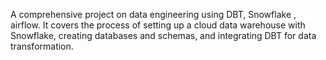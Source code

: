 A comprehensive project on data engineering using DBT, Snowflake , airflow. It covers the process of setting up a cloud data warehouse with Snowflake, creating databases and schemas, and integrating DBT for data transformation.
